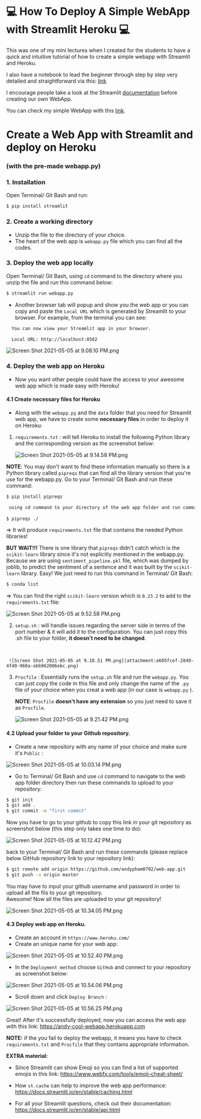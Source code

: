 # :computer: How To Deploy A Simple WebApp with Streamlit Heroku :computer:

This was one of my mini lectures when I created for the students to have a quick and intuitive tutorial of how to create a simple webapp with Streamlit and Heroku.

I also have a notebook to lead the beginner through step by step very detailed and straightforward via this: [link](https://github.com/Andy-Pham-72/How_To_Deploy_WebApp_with_Streamlit_Heroku/blob/master/Steps%20to%20deploy%20your%20Webapp%20with%20Streamlit%20on%20Heroku/Deploy%20WebApp%20with%20Streamlit%20on%20Heroku.ipynb)

I encourage people take a look at the Streamlit [documentation](https://docs.streamlit.io/en/stable/api.html) before creating our own WebApp.

You can check my simple WebApp with this [link](https://andy-cool-webapp.herokuapp.com/).

# Create a Web App with Streamlit and deploy on Heroku
### (with the pre-made webapp.py)

### 1. Installation
Open Terminal/ Git Bash and run:
```bash
$ pip install streamlit
```

### 2. Create a working directory

- Unzip the file to the directory of your choice.
- The heart of the web app is `webapp.py` file which you can find all the codes.

### 3. Deploy the web app locally
Open Terminal/ Git Bash, using `cd` command to the directory where you unzip the file and run this command below:
```bash
$ streamlit run webapp.py
```
- Another browser tab will popup and show you the web app or you can copy and paste the `Local URL` which is generated by Streamlit to your browser. For example, from the terminal you can see:

```bash
  You can now view your Streamlit app in your browser.

  Local URL: http://localhost:8502   
```
![Screen Shot 2021-05-05 at 9.08.10 PM.png](attachment:c09c8043-12a5-40e5-8627-ed5d38a1a586.png)

### 4. Deploy the web app on Heroku
- Now you want other people could have the access to your awesome web app which is made easy with Heroku!

#### 4.1 Create necessary files for Heroku
- Along with the `webapp.py` and the `data` folder that you need for Streamlit web app, we have to create some **necessary files** in order to deploy it on Heroku:

   
1. `requirements.txt` : will tell Heroku to install the following Python library and the corresponding version as the screenshot below:

   
   ![Screen Shot 2021-05-05 at 9.14.58 PM.png](attachment:a62a26bf-1343-4213-ad86-cea75e9bd090.png)
     
  **NOTE**: You may don't want to find these information manually so there is a Python library called `pipreqs` that can find all the library version that you're use for the webapp.py. Go to your Terminal/ Git Bash and run these command:

```bash
$ pip install pipreqs

 using cd command to your directory of the web app folder and run command:
 
$ pipreqs ./
```

=> It will produce `requirements.txt` file that contains the needed Python libraries! 
     
  **BUT WAIT!!!** There is one library that `pipreqs` didn't catch which is the `scikit-learn` library since it's not explicitly mentioned in the webapp.py. Because we are using `sentiment_pipeline.pkl` file, which was dumped by joblib, to predict the sentiment of a sentence and it was built by the `scikit-learn` library. Easy! We just need to run this command in Terminal/ Git Bash:
<br>

```bash
$ conda list
```

=> You can find the right `scikit-learn` version which is `0.23.2` to add to the `requirements.txt` file:

![Screen Shot 2021-05-05 at 9.52.58 PM.png](attachment:3d4c4dec-b4bd-4b09-90da-c965aa9a09e0.png)


2. `setup.sh` : will handle issues regarding the server side in terms of the port number & it will add it to the configuration. You can just copy this .sh file to your folder, **it doesn't need to be changed**.
<br>

     ![Screen Shot 2021-05-05 at 9.18.51 PM.png](attachment:e605fcef-2849-4f40-960a-abb962006ebc.png)
     
3. `Procfile` : Essentially runs the `setup.sh` file and run the `webapp.py`. You can just copy the code in this file and only change the name of the `.py` file of your choice when you creat a web app (in our case is `webapp.py` ). 
     
   **NOTE**: `Procfile` **doesn't have any extension** so you just need to save it as `Procfile`.
   <br>
   
   ![Screen Shot 2021-05-05 at 9.21.42 PM.png](attachment:b6bcc3b4-11ed-40cc-9384-15d7777fb478.png)
   
#### 4.2 Upload your folder to your Github repository.
- Create a new repository with any name of your choice and make sure it's `Public` :

![Screen Shot 2021-05-05 at 10.03.14 PM.png](attachment:ffb5c613-b352-4dd8-b222-e868439627d4.png)

- Go to Terminal/ Git Bash and use `cd` command to navigate to the web app folder directory then run these commands to upload to your repository:

```bash
$ git init
$ git add .
$ git commit -m "first commit"
```

Now you have to go to your github to copy this link in your git repository as screenshot below (this step only takes one time to do):

![Screen Shot 2021-05-05 at 10.12.42 PM.png](attachment:4ca4cbdd-bddf-4d25-b4bc-3a4c26dc792e.png)

back to your Terminal/ Git Bash and run these commands (please replace below GitHub repository link to your repository link):

```bash
$ git remote add origin https://github.com/andypham0702/web-app.git
$ git push -u origin master
```

You may have to input your github username and password in order to upload all the fils to your git repository. <br>
Awesome! Now all the files are uploaded to your git repository!

![Screen Shot 2021-05-05 at 10.34.05 PM.png](attachment:383c8fed-5512-4178-bbac-ea28acc561a2.png)


#### 4.3 Deploy web app on Heroku.

- Create an account in `https://www.heroku.com/` 
- Create an unique name for your web app:

![Screen Shot 2021-05-05 at 10.52.40 PM.png](attachment:47c5f9c6-e8b1-4901-bbb0-3a067e0ad32a.png)

- In the `Deployment method` choose `GitHub` and connect to your repository as screenshot below:

![Screen Shot 2021-05-05 at 10.54.06 PM.png](attachment:83876bdd-a0e4-4f9f-9c40-abab568247ec.png)

- Scroll down and click `Deploy Branch` :

![Screen Shot 2021-05-05 at 10.56.25 PM.png](attachment:568dc5c2-7316-49f5-b8b2-acdf4b7f9117.png)

Great! After it's successfully deployed, now you can access the web app with this link: https://andy-cool-webapp.herokuapp.com

**NOTE:** if the you fail to deploy the webapp, it means you have to check `requirements.txt` and `Procfile` that they contains appropriate information.

**EXTRA material:**

- Since Streamlit can show Emoji so you can find a list of supported emojis in this link: https://www.webfx.com/tools/emoji-cheat-sheet/

- How `st.cache` can help to improve the web app performance: https://docs.streamlit.io/en/stable/caching.html

- For all your Streamlit questions, check out their documentation: https://docs.streamlit.io/en/stable/api.html
